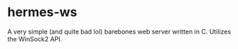 # hermes-ws
A very simple (and quite bad lol) barebones web server written in C. Utilizes the WinSock2 API.
